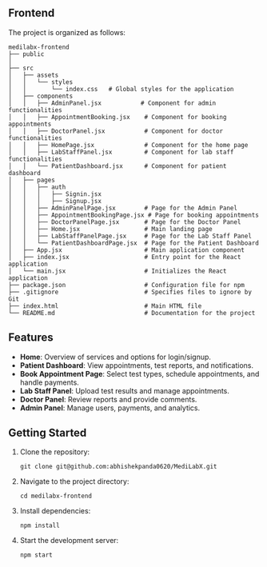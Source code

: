 
## Frontend

The project is organized as follows:

```
medilabx-frontend
├── public
│   
├── src
│   ├── assets
│   │   └── styles
│   │       └── index.css   # Global styles for the application
│   ├── components
│   │   ├── AdminPanel.jsx           # Component for admin functionalities
│   │   ├── AppointmentBooking.jsx    # Component for booking appointments
│   │   ├── DoctorPanel.jsx           # Component for doctor functionalities
│   │   ├── HomePage.jsx              # Component for the home page
│   │   ├── LabStaffPanel.jsx         # Component for lab staff functionalities
│   │   └── PatientDashboard.jsx      # Component for patient dashboard
│   ├── pages
│   │   ├── auth
│   │   │   ├── Signin.jsx
│   │   │   ├── Signup.jsx
│   │   ├── AdminPanelPage.jsx        # Page for the Admin Panel
│   │   ├── AppointmentBookingPage.jsx # Page for booking appointments
│   │   ├── DoctorPanelPage.jsx       # Page for the Doctor Panel
│   │   ├── Home.jsx                  # Main landing page
│   │   ├── LabStaffPanelPage.jsx     # Page for the Lab Staff Panel
│   │   └── PatientDashboardPage.jsx  # Page for the Patient Dashboard
│   ├── App.jsx                       # Main application component
│   ├── index.jsx                     # Entry point for the React application
│   └── main.jsx                      # Initializes the React application
├── package.json                      # Configuration file for npm
├── .gitignore                        # Specifies files to ignore by Git
├── index.html                        # Main HTML file
└── README.md                         # Documentation for the project
```

## Features

- **Home**: Overview of services and options for login/signup.
- **Patient Dashboard**: View appointments, test reports, and notifications.
- **Book Appointment Page**: Select test types, schedule appointments, and handle payments.
- **Lab Staff Panel**: Upload test results and manage appointments.
- **Doctor Panel**: Review reports and provide comments.
- **Admin Panel**: Manage users, payments, and analytics.

## Getting Started

1. Clone the repository:
   ```
   git clone git@github.com:abhishekpanda0620/MediLabX.git
   ```

2. Navigate to the project directory:
   ```
   cd medilabx-frontend
   ```

3. Install dependencies:
   ```
   npm install
   ```

4. Start the development server:
   ```
   npm start
   ```